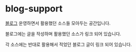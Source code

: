 # blog-support
[블로그](https://empty-castle.tistory.com/) 운영하면서 활용했던 소스들 모아두는 공간입니다.

블로그에는 글을 작성하며 활용했던 소스가 링크 되어 있습니다.

각 소스에는 반대로 활용해서 적었던 블로그 글이 링크 되어 있습니다.
